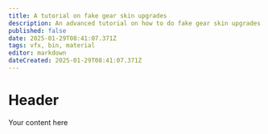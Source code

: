 ```yaml
---
title: A tutorial on fake gear skin upgrades
description: An advanced tutorial on how to do fake gear skin upgrades
published: false
date: 2025-01-29T08:41:07.371Z
tags: vfx, bin, material
editor: markdown
dateCreated: 2025-01-29T08:41:07.371Z
---
```


# Header
Your content here